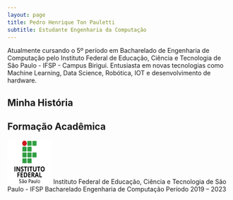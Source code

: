 ```yaml
---
layout: page
title: Pedro Henrique Ton Pauletti
subtitle: Estudante Engenharia da Computação
---
```


Atualmente cursando o 5º período em Bacharelado de Engenharia de Computação pelo Instituto Federal de Educação, Ciência e Tecnologia de São Paulo - IFSP - Campus Birigui. Entusiasta em novas tecnologias como Machine Learning, Data Science, Robótica, IOT e desenvolvimento de hardware.

## Minha História


## Formação Acadêmica 
<img src="assets/img/if.png" height="100" width="100" /> Instituto Federal de Educação, Ciência e Tecnologia de São Paulo - IFSP
Bacharelado Engenharia de Computação
Período  2019 – 2023

